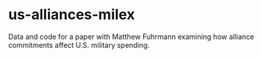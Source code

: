 # us-alliances-milex
Data and code for a paper with Matthew Fuhrmann examining how alliance commitments affect U.S. military spending.
